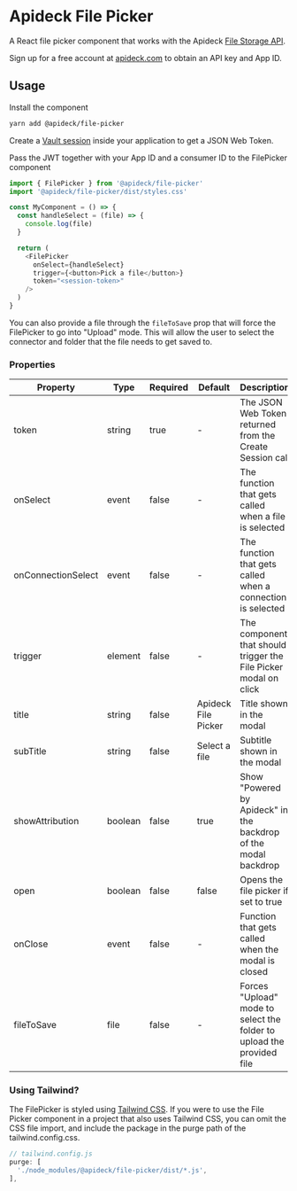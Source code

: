 # Apideck File Picker

A React file picker component that works with the Apideck [File Storage API](https://developers.apideck.com/apis/file-storage/reference).

Sign up for a free account at [apideck.com](https://app.apideck.com/signup) to obtain an API key and App ID.

## Usage

Install the component

```sh
yarn add @apideck/file-picker
```

Create a [Vault session](https://developers.apideck.com/apis/vault/reference#operation/sessionsCreate) inside your application to get a JSON Web Token.

Pass the JWT together with your App ID and a consumer ID to the FilePicker component

```js
import { FilePicker } from '@apideck/file-picker'
import '@apideck/file-picker/dist/styles.css'

const MyComponent = () => {
  const handleSelect = (file) => {
    console.log(file)
  }

  return (
    <FilePicker
      onSelect={handleSelect}
      trigger={<button>Pick a file</button>}
      token="<session-token>"
    />
  )
}
```

You can also provide a file through the `fileToSave` prop that will force the FilePicker to go into "Upload" mode. This will allow the user to select the connector and folder that the file needs to get saved to.

### Properties

| Property           | Type    | Required | Default             | Description                                                           |
| ------------------ | ------- | -------- | ------------------- | --------------------------------------------------------------------- |
| token              | string  | true     | -                   | The JSON Web Token returned from the Create Session call              |
| onSelect           | event   | false    | -                   | The function that gets called when a file is selected                 |
| onConnectionSelect | event   | false    | -                   | The function that gets called when a connection is selected           |
| trigger            | element | false    | -                   | The component that should trigger the File Picker modal on click      |
| title              | string  | false    | Apideck File Picker | Title shown in the modal                                              |
| subTitle           | string  | false    | Select a file       | Subtitle shown in the modal                                           |
| showAttribution    | boolean | false    | true                | Show "Powered by Apideck" in the backdrop of the modal backdrop       |
| open               | boolean | false    | false               | Opens the file picker if set to true                                  |
| onClose            | event   | false    | -                   | Function that gets called when the modal is closed                    |
| fileToSave         | file    | false    | -                   | Forces "Upload" mode to select the folder to upload the provided file |

### Using Tailwind?

The FilePicker is styled using [Tailwind CSS](https://tailwindcss.com/). If you were to use the File Picker component in a project that also uses Tailwind CSS, you can omit the CSS file import, and include the package in the purge path of the tailwind.config.css.

```js
// tailwind.config.js
purge: [
  './node_modules/@apideck/file-picker/dist/*.js',
],
```
